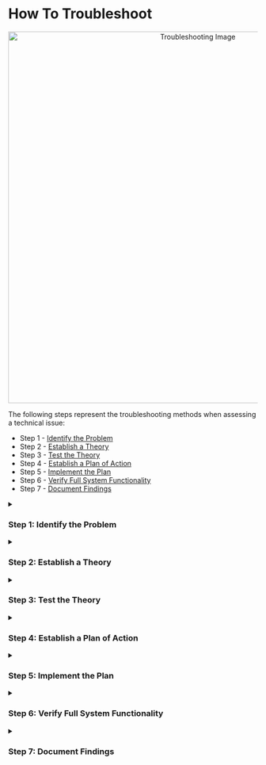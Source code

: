 # How To Troubleshoot

<p align="center">
<img  width="750" alt="Troubleshooting Image" src=https://github.com/0xbythesecond/HowToTroubleshoot/assets/23303634/98505d88-f432-46f1-aa9d-9e7597c235a0/>
</p>

The following steps represent the troubleshooting methods when assessing a technical issue:

- Step 1 - [Identify the Problem ](https://github.com/0xbythesecond/HowToTroubleshoot/edit/main/README.md#step-1-identify-the-problem)
- Step 2 - [Establish a Theory](https://github.com/0xbythesecond/HowToTroubleshoot/edit/main/README.md#step-2-establish-a-theory)
- Step 3 - [Test the Theory](https://github.com/0xbythesecond/HowToTroubleshoot/edit/main/README.md#step-3-test-the-theory)
- Step 4 - [Establish a Plan of Action](https://github.com/0xbythesecond/HowToTroubleshoot/edit/main/README.md#step-4-establish-a-plan-of-action)
- Step 5 - [Implement the Plan](https://github.com/0xbythesecond/HowToTroubleshoot/edit/main/README.md#step-5-implement-the-plan)
- Step 6 - [Verify Full System Functionality](https://github.com/0xbythesecond/HowToTroubleshoot/edit/main/README.md#step-6-verify-full-system-functionality)
- Step 7 - [Document Findings](https://github.com/0xbythesecond/HowToTroubleshoot/edit/main/README.md#step-7-document-findings)

<details>
<summary>
  
### Step 1: Identify the Problem
</summary>

**Gather Comprehensive Information:** Collect detailed information about the problem, including error messages, system logs, and user reports. Utilize tools like event viewers or log analyzers to get a clearer picture.

**Isolate the Scope:** Determine whether the issue is localized to a specific user, device, or a broader system-wide problem. Narrowing down the scope helps in focusing troubleshooting efforts.

**Check for Recent Changes:** Investigate recent software or hardware changes, updates, or configurations that might have triggered the issue. This includes updates to drivers, applications, or system settings.
</details>
<details>
<summary>
  
### Step 2: Establish a Theory
</summary> 

**Hypothesis Formulation:** Based on the collected data, formulate one or more hypotheses about the root cause of the problem. Consider different angles and potential causes.

**Prioritize Theories:** Prioritize theories by likelihood and impact. Focus on theories that are most probable and have the greatest impact on system functionality.

**Consult Knowledge Base:** Review relevant documentation, knowledge base articles, and past troubleshooting experiences to gather insights into potential solutions.
</details>
<details>
<summary>
  
### Step 3: Test the Theory
</summary>

**Isolate Variables:** Conduct tests in controlled environments to isolate variables. This helps confirm or eliminate specific theories without affecting the overall system.

**Use Diagnostic Tools:** Employ diagnostic tools, scripts, or utilities to gather more data and evidence to support or refute the theories. This might involve network analyzers, system performance monitoring, or hardware diagnostics.

**Monitor in Real-Time:** Set up real-time monitoring to observe the system behavior while implementing changes. Monitor logs and metrics to track progress and any new issues that may arise.
</details>
<details>
<summary>

### Step 4: Establish a Plan of Action
</summary>

**Identify Corrective Actions:** Based on the confirmed theories, outline specific corrective actions required. This could involve modifying configurations, applying patches, or replacing hardware components.

**Consider Rollback Options:** Before implementing changes, plan for potential rollbacks in case the corrective actions have unintended consequences or do not resolve the issue.

**Define a Timeline:** Establish a timeline for implementing the plan of action, considering potential downtime and impact on users. Communicate this timeline to stakeholders.
</details>
<details>
<summary>
  
### Step 5: Implement the Plan
</summary>

**Execute Changes Methodically:** Implement the planned actions methodically, following best practices and change management procedures. Avoid making multiple changes simultaneously to ensure clarity in cause-and-effect relationships.

**Verify Configuration Changes:** Double-check that all configuration changes are correctly applied and that there are no syntax errors or typos in configuration files or commands.

**Document Changes:** Keep a detailed record of all changes made during this step, including what was modified, when, and by whom. This documentation will be valuable for future reference.
</details>
<details>
<summary>
  
### Step 6: Verify Full System Functionality
</summary>  

**Functional Testing:** Conduct comprehensive functional tests to confirm that the issue has been resolved and that the system behaves as expected. This may involve user acceptance testing (UAT) or automated test scripts.

**Performance Monitoring:** Continuously monitor system performance during and after the resolution to ensure that the changes haven't introduced new performance bottlenecks or issues.

**User Feedback:** Collect feedback from end-users to validate that the problem no longer exists and that their workflows are functioning correctly.
</details>
<details>
<summary>
  
### Step 7: Document Findings
</summary>

**Create a Detailed Report:** Document the entire troubleshooting process, including steps taken in each phase, theories tested, actions implemented, and their outcomes. Include any relevant logs, screenshots, or performance data.

**Root Cause Analysis:** If a root cause was identified, provide a detailed analysis of what caused the issue and how it was resolved. This helps prevent similar problems in the future.

**Lessons Learned:** Summarize key takeaways from the troubleshooting experience, highlighting what worked well and what could be improved in future troubleshooting efforts.
</details>
